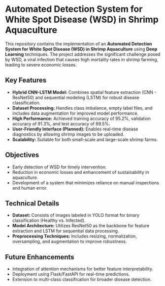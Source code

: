 # Automated Detection System for White Spot Disease (WSD) in Shrimp Aquaculture

This repository contains the implementation of an **Automated Detection System for White Spot Disease (WSD) in Shrimp Aquaculture** using **Deep Learning** techniques. The project addresses the significant challenge posed by WSD, a viral infection that causes high mortality rates in shrimp farming, leading to severe economic losses.

## Key Features
- **Hybrid CNN-LSTM Model:** Combines spatial feature extraction (CNN - ResNet50) and sequential modeling (LSTM) for robust disease classification.
- **Dataset Processing:** Handles class imbalance, empty label files, and includes data augmentation for improved model performance.
- **High Performance:** Achieved training accuracy of 95.2%, validation accuracy of 91.3%, and test accuracy of 89.5%.
- **User-Friendly Interface (Planned):** Enables real-time disease diagnostics by allowing shrimp images to be uploaded.
- **Scalability:** Suitable for both small-scale and large-scale shrimp farms.

## Objectives
- Early detection of WSD for timely intervention.
- Reduction in economic losses and enhancement of sustainability in aquaculture.
- Development of a system that minimizes reliance on manual inspections and human error.

## Technical Details
- **Dataset:** Consists of images labeled in YOLO format for binary classification (Healthy vs. Infected).
- **Model Architecture:** Utilizes ResNet50 as the backbone for feature extraction and LSTM for sequential data processing.
- **Preprocessing Techniques:** Includes resizing, normalization, oversampling, and augmentation to improve robustness.

## Future Enhancements
- Integration of attention mechanisms for better feature interpretability.
- Deployment using Flask/FastAPI for real-time predictions.
- Extension to multi-class classification for broader disease detection.

